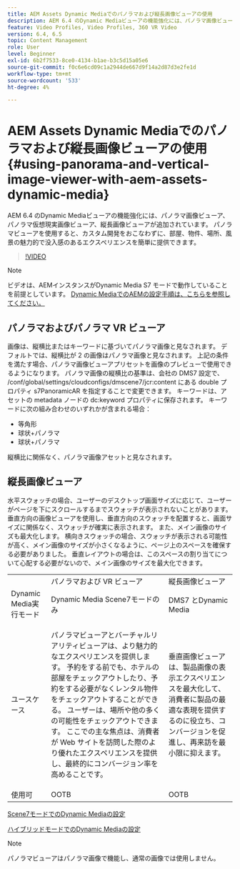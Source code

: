 ```yaml
---
title: AEM Assets Dynamic Mediaでのパノラマおよび縦長画像ビューアの使用
description: AEM 6.4 のDynamic Mediaビューアの機能強化には、パノラマ画像ビューア、パノラマ仮想現実画像ビューア、縦長画像ビューアが追加されています。 パノラマビューアを使用すると、カスタム開発をおこなわずに、部屋、物件、場所、風景の魅力的で没入感のあるエクスペリエンスを簡単に提供できます。
feature: Video Profiles, Video Profiles, 360 VR Video
version: 6.4, 6.5
topic: Content Management
role: User
level: Beginner
exl-id: 6b2f7533-8ce0-4134-b1ae-b3c5d15a05e6
source-git-commit: f0c6e6cd09c1a2944de667d9f14a2d87d3e2fe1d
workflow-type: tm+mt
source-wordcount: '533'
ht-degree: 4%

---
```


# AEM Assets Dynamic Mediaでのパノラマおよび縦長画像ビューアの使用{#using-panorama-and-vertical-image-viewer-with-aem-assets-dynamic-media}

AEM 6.4 のDynamic Mediaビューアの機能強化には、パノラマ画像ビューア、パノラマ仮想現実画像ビューア、縦長画像ビューアが追加されています。 パノラマビューアを使用すると、カスタム開発をおこなわずに、部屋、物件、場所、風景の魅力的で没入感のあるエクスペリエンスを簡単に提供できます。

>[!VIDEO](https://video.tv.adobe.com/v/24156/?quality=9&learn=on)

>[!NOTE]
>
>ビデオは、AEMインスタンスがDynamic Media S7 モードで動作していることを前提としています。 [Dynamic MediaでのAEMの設定手順は、こちらを参照してください。](https://helpx.adobe.com/jp/experience-manager/6-3/assets/using/config-dynamic-fp-14410.html)

## パノラマおよびパノラマ VR ビューア

画像は、縦横比またはキーワードに基づいてパノラマ画像と見なされます。 デフォルトでは、縦横比が 2 の画像はパノラマ画像と見なされます。 上記の条件を満たす場合、パノラマ画像ビューアプリセットを画像のプレビューで使用できるようになります。 パノラマ画像の縦横比の基準は、会社の DMS7 設定で、 /conf/global/settings/cloudconfigs/dmscene7/jcr:content にある double プロパティ s7PanoramicAR を指定することで変更できます。 キーワードは、アセットの metadata ノードの dc:keyword プロパティに保存されます。 キーワードに次の組み合わせのいずれかが含まれる場合：

* 等角形
* 球状+パノラマ
* 球状+パノラマ

縦横比に関係なく、パノラマ画像アセットと見なされます。

## 縦長画像ビューア

水平スウォッチの場合、ユーザーのデスクトップ画面サイズに応じて、ユーザーがページを下にスクロールするまでスウォッチが表示されないことがあります。 垂直方向の画像ビューアを使用し、垂直方向のスウォッチを配置すると、画面サイズに関係なく、スウォッチが確実に表示されます。 また、メイン画像のサイズも最大化します。 横向きスウォッチの場合、スウォッチが表示される可能性が高く、メイン画像のサイズが小さくなるように、ページ上のスペースを確保する必要がありました。 垂直レイアウトの場合は、このスペースの割り当てについて心配する必要がないので、メイン画像のサイズを最大化できます。

<table> 
 <tbody>
  <tr>
   <td> </td>
   <td>パノラマおよび VR ビューア</td>
   <td>縦長画像ビューア</td>
  </tr>
  <tr>
   <td>Dynamic Media実行モード</td>
   <td>Dynamic Media Scene7モードのみ</td>
   <td>DMS7 とDynamic Media</td>
  </tr>
  <tr>
   <td>ユースケース</td>
   <td><p>パノラマビューアとバーチャルリアリティビューアは、より魅力的なエクスペリエンスを提供します。 予約をする前でも、ホテルの部屋をチェックアウトしたり、予約をする必要がなくレンタル物件をチェックアウトすることができる。 ユーザーは、場所や他の多くの可能性をチェックアウトできます。 ここでの主な焦点は、消費者が Web サイトを訪問した際のより優れたエクスペリエンスを提供し、最終的にコンバージョン率を高めることです。</p> <p> </p> </td> 
   <td><p>垂直画像ビューアは、製品画像の表示エクスペリエンスを最大化して、消費者に製品の最適な表現を提供するのに役立ち、コンバージョンを促進し、再来訪を最小限に抑えます。</p> <p> </p> </td>
  </tr>
  <tr>
   <td>使用可 </td>
   <td>OOTB</td>
   <td>OOTB</td>
  </tr>
 </tbody>
</table>

[Scene7モードでのDynamic Mediaの設定](https://helpx.adobe.com/jp/experience-manager/6-5/assets/using/config-dms7.html)

[ハイブリッドモードでのDynamic Mediaの設定](https://helpx.adobe.com/jp/experience-manager/6-5/assets/using/config-dynamic.html)

>[!NOTE]
>
>パノラマビューアはパノラマ画像で機能し、通常の画像では使用しません。

